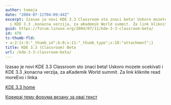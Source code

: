 ```yaml
---
author: tomaja
date: "2004-07-11T04:09:44Z"
excerpt: Izasao je novi KDE 3.3 Classroom sto znaci beta! Uskoro mozete ocekivati
  i KDE 3.3 ,konacna verzija, za aKademik World summit. Za link kliknite read more
guid: https://forum.linuxo.org/2004/07/11/kde-3-3-classroom-beta/
id: 478
tc-thumb-fld:
- a:2:{s:9:"_thumb_id";b:0;s:11:"_thumb_type";s:10:"attachment";}
title: KDE 3.3 (Classroom) Beta
url: /kde-3-3-classroom-beta/
---
```

Izasao je novi KDE 3.3 Classroom sto znaci beta! Uskoro mozete ocekivati i KDE 3.3 ,konacna verzija, za aKademik World summit. Za link kliknite read more<!--break-->Evo i linka 

[KDE 3.3 home](http://www.kde.org/announcements/announce-3.3beta1.php) 

[Креирај тему форума везану за овај текст](https://linuxo.org/nova-tema-na-forumu/?se_pid=478)